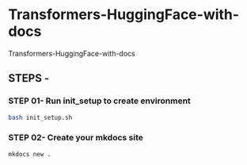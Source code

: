 # Transformers-HuggingFace-with-docs
Transformers-HuggingFace-with-docs

## STEPS -

### STEP 01- Run init_setup to create environment
```bash
bash init_setup.sh
```

### STEP 02- Create your mkdocs site
```bash
mkdocs new .
```

